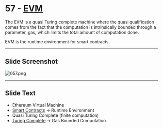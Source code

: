 # 57 - [EVM](EVM.md)

The EVM is a quasi Turing complete machine where the quasi qualification comes from the fact that the computation is intrinsically bounded through a parameter, gas, which limits the total amount of computation done. 

EVM is the runtime environment for smart contracts.

___
## Slide Screenshot
![057.png](../../images/1.%20Ethereum%20101/057.png)
___
## Slide Text
- Ethereum Virtual Machine
- [Smart Contracts](Smart%20Contracts.md) -> Runtime Environment
- Quasi Turing Complete (finite computation)
- [Turing Complete](Turing%20Complete.md) -> Gas Bounded Computation
